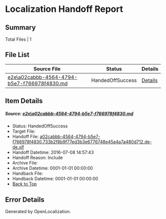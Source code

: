 # <a name='report-top'></a> Localization Handoff Report

## Summary
 Total Files | 1

## File List
 Source File | Status | Details 
 ----------- | ------ | ------- 
 [e2e\a02cabbb-4564-4794-b5e7-f766978f4830.md](https://github.com/OpenLocalizationTestOrg/oltest/blob/4842ad64a84c8d39ed9beb78888a31f453d88449/e2e/a02cabbb-4564-4794-b5e7-f766978f4830.md) | HandedOffSuccess | [Details](#71e940e99e1dad783fe9283eda5c9a1e3cd803461)

## Item Details
##### <a name='71e940e99e1dad783fe9283eda5c9a1e3cd803461'></a> Source: [e2e\a02cabbb-4564-4794-b5e7-f766978f4830.md](https://github.com/OpenLocalizationTestOrg/oltest/blob/4842ad64a84c8d39ed9beb78888a31f453d88449/e2e/a02cabbb-4564-4794-b5e7-f766978f4830.md)
* Status: HandedOffSuccess
* Target File: 
* Handoff File: [a02cabbb-4564-4794-b5e7-f766978f4830.733b2f8b9f77ed3b3e6776748e45a4a7a480d712.de-de.xlf](https://github.com/OpenLocalizationTestOrg/olhandoff-e2e/blob/ceef9726f9ef14ffad204958e3da5050efc464aa/ol-handoff/OpenLocalizationTestOrg/oltest-dede-fly/ci/ht/a02cabbb-4564-4794-b5e7-f766978f4830.733b2f8b9f77ed3b3e6776748e45a4a7a480d712.de-de.xlf)
* Handoff Datetime: 2016-07-08 14:57:43
* Handoff Reason: Include
* Archive File: 
* Archive Datetime: 0001-01-01 00:00:00
* Handback File: 
* Handback Datetime: 0001-01-01 00:00:00
* [Back to Top](#report-top)


## Error Details

Generated by OpenLocalization.
